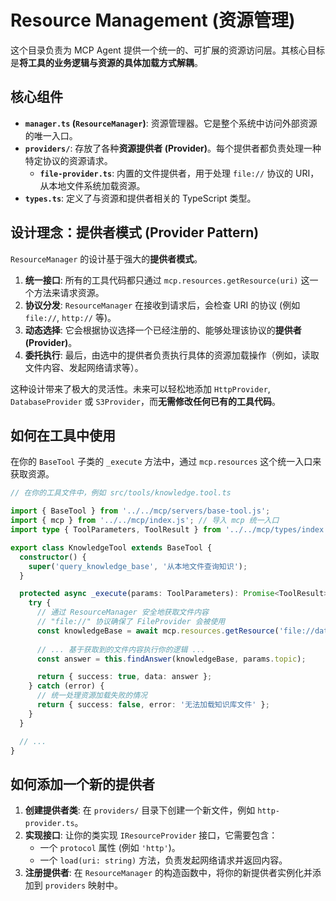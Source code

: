 # Resource Management (资源管理)

这个目录负责为 MCP Agent 提供一个统一的、可扩展的资源访问层。其核心目标是**将工具的业务逻辑与资源的具体加载方式解耦**。

## 核心组件

*   **`manager.ts` (`ResourceManager`)**: 资源管理器。它是整个系统中访问外部资源的唯一入口。
*   **`providers/`**: 存放了各种**资源提供者 (Provider)**。每个提供者都负责处理一种特定协议的资源请求。
    *   **`file-provider.ts`**: 内置的文件提供者，用于处理 `file://` 协议的 URI，从本地文件系统加载资源。
*   **`types.ts`**: 定义了与资源和提供者相关的 TypeScript 类型。

## 设计理念：提供者模式 (Provider Pattern)

`ResourceManager` 的设计基于强大的**提供者模式**。

1.  **统一接口**: 所有的工具代码都只通过 `mcp.resources.getResource(uri)` 这一个方法来请求资源。
2.  **协议分发**: `ResourceManager` 在接收到请求后，会检查 URI 的协议 (例如 `file://`, `http://` 等)。
3.  **动态选择**: 它会根据协议选择一个已经注册的、能够处理该协议的**提供者 (Provider)**。
4.  **委托执行**: 最后，由选中的提供者负责执行具体的资源加载操作（例如，读取文件内容、发起网络请求等）。

这种设计带来了极大的灵活性。未来可以轻松地添加 `HttpProvider`, `DatabaseProvider` 或 `S3Provider`，而**无需修改任何已有的工具代码**。

## 如何在工具中使用

在你的 `BaseTool` 子类的 `_execute` 方法中，通过 `mcp.resources` 这个统一入口来获取资源。

```typescript
// 在你的工具文件中，例如 src/tools/knowledge.tool.ts

import { BaseTool } from '../../mcp/servers/base-tool.js';
import { mcp } from '../../mcp/index.js'; // 导入 mcp 统一入口
import type { ToolParameters, ToolResult } from '../../mcp/types/index.js';

export class KnowledgeTool extends BaseTool {
  constructor() {
    super('query_knowledge_base', '从本地文件查询知识');
  }

  protected async _execute(params: ToolParameters): Promise<ToolResult> {
    try {
      // 通过 ResourceManager 安全地获取文件内容
      // "file://" 协议确保了 FileProvider 会被使用
      const knowledgeBase = await mcp.resources.getResource('file://data/knowledge_base.txt');
      
      // ... 基于获取到的文件内容执行你的逻辑 ...
      const answer = this.findAnswer(knowledgeBase, params.topic);

      return { success: true, data: answer };
    } catch (error) {
      // 统一处理资源加载失败的情况
      return { success: false, error: '无法加载知识库文件' };
    }
  }

  // ...
}
```

## 如何添加一个新的提供者

1.  **创建提供者类**: 在 `providers/` 目录下创建一个新文件，例如 `http-provider.ts`。
2.  **实现接口**: 让你的类实现 `IResourceProvider` 接口，它需要包含：
    *   一个 `protocol` 属性 (例如 `'http'`)。
    *   一个 `load(uri: string)` 方法，负责发起网络请求并返回内容。
3.  **注册提供者**: 在 `ResourceManager` 的构造函数中，将你的新提供者实例化并添加到 `providers` 映射中。
